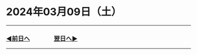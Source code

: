 # 2024年03月09日（土）

---

### [◀️前日へ](https://github.com/yuasys/chatty-journal/blob/main/2024/03/2024-03-08.md)&emsp;&emsp;&emsp;&emsp;[翌日へ▶️](https://github.com/yuasys/chatty-journal/blob/main/2024/03/2024-03-10.md)

---
